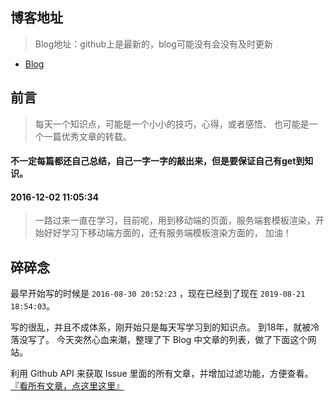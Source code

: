 ## 博客地址

>Blog地址：github上是最新的，blog可能没有会没有及时更新

- [Blog](https://www.izhongxia.com/)

## 前言

> 每天一个知识点，可能是一个小小的技巧，心得，或者感悟、 也可能是一个一篇优秀文章的转载。

####  **不一定每篇都还自己总结，自己一字一字的敲出来，但是要保证自己有get到知识。**

#### 2016-12-02 11:05:34

>一路过来一直在学习，目前呢，用到移动端的页面，服务端套模板渲染，开始好好学习下移动端方面的，还有服务端模板渲染方面的， 加油！


## 碎碎念

最早开始写的时候是 `2016-08-30 20:52:23` ，现在已经到了现在 `2019-08-21 18:54:03`。 

写的很乱，并且不成体系，刚开始只是每天写学习到的知识点。 到18年，就被冷落没写了。 今天突然心血来潮，整理了下 Blog 中文章的列表，做了下面这个网站。

利用 Github API 来获取 Issue 里面的所有文章，并增加过滤功能，方便查看。
[『看所有文章，点这里这里』](http://zhongxia245.github.io/blog/)
